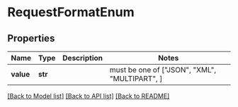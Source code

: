 # RequestFormatEnum


## Properties
Name | Type | Description | Notes
------------ | ------------- | ------------- | -------------
**value** | **str** |  |  must be one of ["JSON", "XML", "MULTIPART", ]

[[Back to Model list]](../README.md#documentation-for-models) [[Back to API list]](../README.md#documentation-for-api-endpoints) [[Back to README]](../README.md)


